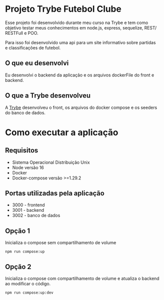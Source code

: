 # Projeto Trybe Futebol Clube

Esse projeto foi desenvolvido durante meu curso na Trybe e tem como objetivo testar meus conhecimentos em node.js, express, sequelize, REST/ RESTFull e POO.

Para isso foi desenvolvido uma api para um site informativo sobre partidas e classificações de futebol.

## O que eu desenvolvi

Eu desenvolvi o backend da aplicação e os arquivos dockerFile do front e backend.

## O que a Trybe desenvolveu

A [Trybe](https://www.betrybe.com/?utm_medium=cpc&utm_source=google&utm_campaign=Brand&utm_content=ad03_din_h) desenvolveu o front, os arquivos do docker compose e os seeders do banco de dados.

# Como executar a aplicação

## Requisitos

- Sistema Operacional Distribuição Unix
- Node versão 16
- Docker
- Docker-compose versão >=1.29.2


## Portas utilizadas pela aplicação

- 3000 - frontend
- 3001 - backend
- 3002 - banco de dados 

## Opção 1

Inicializa o compose sem compartilhamento de volume

`npm run compose:up`

## Opção 2

Inicializa o compose com compartilhamento de volume e atualiza o backend ao modificar o código.

`npm run compose:up:dev`

